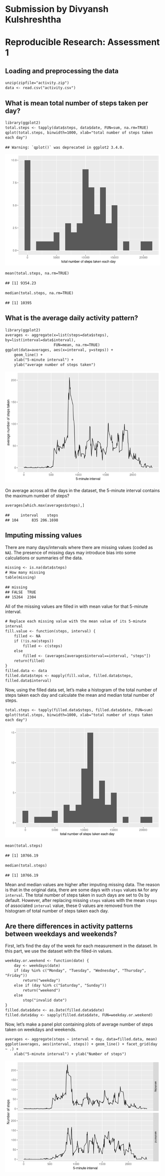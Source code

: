 # Submission by Divyansh Kulshreshtha

# Reproducible Research: Assessment 1

## Loading and preprocessing the data

    unzip(zipfile="activity.zip")
    data <- read.csv("activity.csv")

## What is mean total number of steps taken per day?

    library(ggplot2)
    total.steps <- tapply(data$steps, data$date, FUN=sum, na.rm=TRUE)
    qplot(total.steps, binwidth=1000, xlab="total number of steps taken each day")

    ## Warning: `qplot()` was deprecated in ggplot2 3.4.0.

![](PA1_template_files/figure-markdown_strict/unnamed-chunk-1-1.png)

    mean(total.steps, na.rm=TRUE)

    ## [1] 9354.23

    median(total.steps, na.rm=TRUE)

    ## [1] 10395

## What is the average daily activity pattern?

    library(ggplot2)
    averages <- aggregate(x=list(steps=data$steps), by=list(interval=data$interval),
                          FUN=mean, na.rm=TRUE)
    ggplot(data=averages, aes(x=interval, y=steps)) +
        geom_line() +
        xlab("5-minute interval") +
        ylab("average number of steps taken")

![](PA1_template_files/figure-markdown_strict/unnamed-chunk-2-1.png)

On average across all the days in the dataset, the 5-minute interval
contains the maximum number of steps?

    averages[which.max(averages$steps),]

    ##     interval    steps
    ## 104      835 206.1698

## Imputing missing values

There are many days/intervals where there are missing values (coded as
`NA`). The presence of missing days may introduce bias into some
calculations or summaries of the data.

    missing <- is.na(data$steps)
    # How many missing
    table(missing)

    ## missing
    ## FALSE  TRUE 
    ## 15264  2304

All of the missing values are filled in with mean value for that
5-minute interval.

    # Replace each missing value with the mean value of its 5-minute interval
    fill.value <- function(steps, interval) {
        filled <- NA
        if (!is.na(steps))
            filled <- c(steps)
        else
            filled <- (averages[averages$interval==interval, "steps"])
        return(filled)
    }
    filled.data <- data
    filled.data$steps <- mapply(fill.value, filled.data$steps, filled.data$interval)

Now, using the filled data set, let’s make a histogram of the total
number of steps taken each day and calculate the mean and median total
number of steps.

    total.steps <- tapply(filled.data$steps, filled.data$date, FUN=sum)
    qplot(total.steps, binwidth=1000, xlab="total number of steps taken each day")

![](PA1_template_files/figure-markdown_strict/unnamed-chunk-5-1.png)

    mean(total.steps)

    ## [1] 10766.19

    median(total.steps)

    ## [1] 10766.19

Mean and median values are higher after imputing missing data. The
reason is that in the original data, there are some days with `steps`
values `NA` for any `interval`. The total number of steps taken in such
days are set to 0s by default. However, after replacing missing `steps`
values with the mean `steps` of associated `interval` value, these 0
values are removed from the histogram of total number of steps taken
each day.

## Are there differences in activity patterns between weekdays and weekends?

First, let’s find the day of the week for each measurement in the
dataset. In this part, we use the dataset with the filled-in values.

    weekday.or.weekend <- function(date) {
        day <- weekdays(date)
        if (day %in% c("Monday", "Tuesday", "Wednesday", "Thursday", "Friday"))
            return("weekday")
        else if (day %in% c("Saturday", "Sunday"))
            return("weekend")
        else
            stop("invalid date")
    }
    filled.data$date <- as.Date(filled.data$date)
    filled.data$day <- sapply(filled.data$date, FUN=weekday.or.weekend)

Now, let’s make a panel plot containing plots of average number of steps
taken on weekdays and weekends.

    averages <- aggregate(steps ~ interval + day, data=filled.data, mean)
    ggplot(averages, aes(interval, steps)) + geom_line() + facet_grid(day ~ .) +
        xlab("5-minute interval") + ylab("Number of steps")

![](PA1_template_files/figure-markdown_strict/unnamed-chunk-7-1.png)
